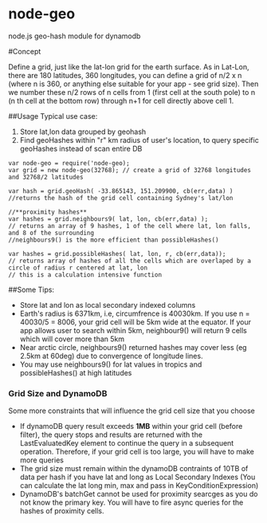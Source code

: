 # node-geo
node.js geo-hash module for dynamodb 

#Concept

Define a grid, just like the lat-lon grid for the earth surface. As in Lat-Lon, there are 180 latitudes, 360 longitudes, you can define a grid of n/2 x n (where n is 360, or anything else suitable for your app - see grid size).
Then we number these n/2 rows of n cells from 1 (first cell at the south pole) to n (n th cell at the bottom row)
through n+1 for cell directly above cell 1. 

##Usage
Typical use case:
1. Store lat,lon data grouped by geohash 
2. Find geoHashes within "r" km radius of user's location, to query specific geoHashes instead of scan entire DB

```
var node-geo = require('node-geo);
var grid = new node-geo(32768); // create a grid of 32768 longitudes and 32768/2 latitudes

var hash = grid.geoHash( -33.865143, 151.209900, cb(err,data) )
//returns the hash of the grid cell containing Sydney's lat/lon

//**proximity hashes**
var hashes = grid.neighbours9( lat, lon, cb(err,data) );
// returns an array of 9 hashes, 1 of the cell where lat, lon falls, and 8 of the surrounding
//neighbours9() is the more efficient than possibleHashes()

var hashes = grid.possibleHashes( lat, lon, r, cb(err,data));
// returns array of hashes of all the cells which are overlaped by a circle of radius r centered at lat, lon 
// this is a calculation intensive function 
```
##Some Tips: 
- Store lat and lon as local secondary indexed columns
- Earth's radius is 6371km, i.e, circumfrence is 40030km. If you use n = 40030/5 = 8006, your grid cell will be 5km wide at the equator. If your app allows user to search within 5km, neighbour9() will return 9 cells which will cover more than 5km
- Near arctic circle, neighbours9() returned hashes may cover less (eg 2.5km at 60deg) due to convergence of longitude lines. 
- You may use neighbours9() for lat values in tropics and possibleHashes() at high latitudes 

### Grid Size and DynamoDB
Some more constraints that will influence the grid cell size that you choose 
- If dynamoDB query result exceeds **1MB** within your grid cell (before filter), the query stops and results are returned with the LastEvaluatedKey element to continue the query in a subsequent operation. Therefore, if your grid cell is too large, you will have to make more queries
- The grid size must remain within the dynamoDB contraints of 10TB of data per hash if you have lat and long as Local Secondary Indexes (You can calculate the lat long min, max and pass in KeyConditionExpression)
- DynamoDB's batchGet cannot be used for proximity searcges as you do not know the primary key. You will have to fire async queries for the hashes of proximity cells.
